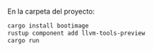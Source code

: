 En la carpeta del proyecto:
```sh
cargo install bootimage
rustup component add llvm-tools-preview
cargo run
```

